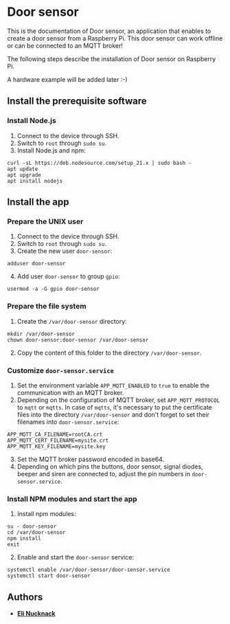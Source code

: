 # Door sensor

This is the documentation of Door sensor, an application that enables to create a door sensor from a Raspberry Pi. This door sensor can work offline or can be connected to an MQTT broker!

The following steps describe the installation of Door sensor on Raspberry Pi.

A hardware example will be added later :-)

## Install the prerequisite software

### Install Node.js

1. Connect to the device through SSH.
2. Switch to `root` through `sudo su`.
3. Install Node.js and npm:
```
curl -sL https://deb.nodesource.com/setup_21.x | sudo bash -
apt update
apt upgrade
apt install nodejs
```

## Install the app

### Prepare the UNIX user

1. Connect to the device through SSH.
2. Switch to `root` through `sudo su`.
3. Create the new user `door-sensor`:
```
adduser door-sensor
```
4. Add user `door-sensor` to group `gpio`:
```
usermod -a -G gpio door-sensor
```

### Prepare the file system

1. Create the `/var/door-sensor` directory:
```
mkdir /var/door-sensor
chown door-sensor:door-sensor /var/door-sensor
```
2. Copy the content of this folder to the directory `/var/door-sensor`.

### Customize `door-sensor.service`

1. Set the environment variable `APP_MQTT_ENABLED` to `true` to enable the communication with an MQTT broker.
2. Depending on the configuration of MQTT broker, set `APP_MQTT_PROTOCOL` to `mqtt` or `mqtts`. In case of `mqtts`, it's necessary to put the certificate files into the directory `/var/door-sensor` and don't forget to set their filenames into `door-sensor.service`:
```
APP_MQTT_CA_FILENAME=rootCA.crt
APP_MQTT_CERT_FILENAME=mysite.crt
APP_MQTT_KEY_FILENAME=mysite.key
```
3. Set the MQTT broker password encoded in base64.
4. Depending on which pins the buttons, door sensor, signal diodes, beeper and siren are connected to, adjust the pin numbers in `door-sensor.service`.

### Install NPM modules and start the app

1. Install npm modules:
```
su - door-sensor
cd /var/door-sensor
npm install
exit
```
2. Enable and start the `door-sensor` service:
```
systemctl enable /var/door-sensor/door-sensor.service
systemctl start door-sensor
```

## Authors

- [**Eli Nucknack**](mailto:eli.nucknack@gmail.com)
